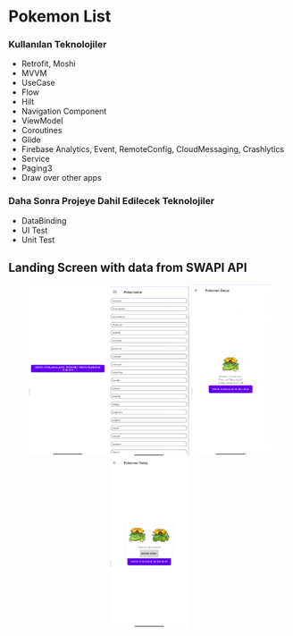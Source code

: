 # Pokemon List

### Kullanılan Teknolojiler

* Retrofit, Moshi
* MVVM
* UseCase
* Flow
* Hilt
* Navigation Component
* ViewModel
* Coroutines
* Glide
* Firebase Analytics, Event, RemoteConfig, CloudMessaging, Crashlytics
* Service
* Paging3
* Draw over other apps

### Daha Sonra Projeye Dahil Edilecek Teknolojiler
* DataBinding
* UI Test
* Unit Test

## Landing Screen with data from SWAPI API
<p align="center">
<img width="142" alt="screen1" src="https://github.com/yunusbedir/Pokemon_List/blob/master/screen_shots/permission.png">

<img width="142" alt="screen2" src="https://github.com/yunusbedir/Pokemon_List/blob/master/screen_shots/pokemon_list.png">

<img width="142" alt="screen3" src="https://github.com/yunusbedir/Pokemon_List/blob/master/screen_shots/pokemon_detail.png">

<img width="142" alt="screen4" src="https://github.com/yunusbedir/Pokemon_List/blob/master/screen_shots/pokemon_overlay.png">

</p>
<br>
